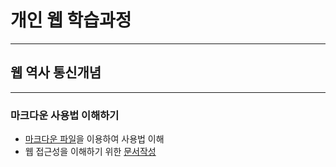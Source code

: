 # 개인 웹 학습과정
---

## 웹 역사 통신개념
---

### 마크다운 사용법 이해하기
- [마크다운 파일](A_ASSET/markdown.md)을 이용하여 사용법 이해
- 웹 접근성을 이해하기 위한 [문서작성](A_ASSET/web_accessibility.md)